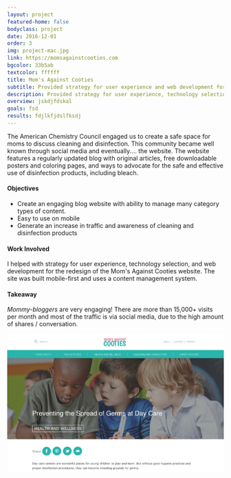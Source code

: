```yaml
---
layout: project
featured-home: false
bodyclass: project
date: 2016-12-01
order: 3
img: project-mac.jpg
link: https://momsagainstcooties.com
bgcolor: 33b5ab
textcolor: ffffff
title: Mom's Against Cooties
subtitle: Provided strategy for user experience and web development for a comprehensive website redesign
description: Provided strategy for user experience, technology selection, and web development for a comprehensive website redesign
overview: jskdjfdskal
goals: fsd
results: fdjlkfjdslfksdj
---
```


The American Chemistry Council engaged us to create a safe space for moms to discuss cleaning and disinfection. This community became well known through social media and eventually.... the website. The website features a regularly updated blog with original articles, free downloadable posters and coloring pages, and ways to advocate for the safe and effective use of disinfection products, including bleach.

#### Objectives
* Create an engaging blog website with ability to manage many category types of content.
* Easy to use on mobile
* Generate an increase in traffic and awareness of cleaning and disinfection products

#### Work Involved
I helped with strategy for user experience, technology selection, and web development for the redesign of the Mom's Against Cooties website. The site was built mobile-first and uses a content management system. 

#### Takeaway
*Mommy-bloggers* are very engaging! There are more than 15,000+ visits per month and most of the traffic is via social media, due to the high amount of shares / conversation.

![mac single-article image](/assets/images/project-mac-article.png)